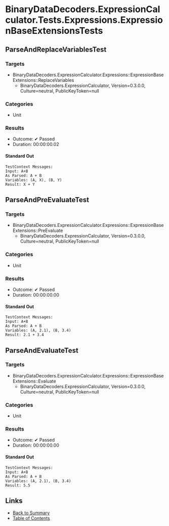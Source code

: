 # BinaryDataDecoders.ExpressionCalculator.Tests.Expressions.ExpressionBaseExtensionsTests

## ParseAndReplaceVariablesTest

### Targets

* BinaryDataDecoders.ExpressionCalculator.Expressions::ExpressionBaseExtensions::ReplaceVariables
  * BinaryDataDecoders.ExpressionCalculator, Version=0.3.0.0, Culture=neutral, PublicKeyToken=null

### Categories

* Unit

### Results

* Outcome: ✔ Passed
* Duration: 00:00:00.02

#### Standard Out

```
TestContext Messages:
Input: A+B
As Parsed: A + B
Variables: (A, X), (B, Y)
Result: X + Y
```

## ParseAndPreEvaluateTest

### Targets

* BinaryDataDecoders.ExpressionCalculator.Expressions::ExpressionBaseExtensions::PreEvaluate
  * BinaryDataDecoders.ExpressionCalculator, Version=0.3.0.0, Culture=neutral, PublicKeyToken=null

### Categories

* Unit

### Results

* Outcome: ✔ Passed
* Duration: 00:00:00.00

#### Standard Out

```
TestContext Messages:
Input: A+B
As Parsed: A + B
Variables: (A, 2.1), (B, 3.4)
Result: 2.1 + 3.4
```

## ParseAndEvaluateTest

### Targets

* BinaryDataDecoders.ExpressionCalculator.Expressions::ExpressionBaseExtensions::Evaluate
  * BinaryDataDecoders.ExpressionCalculator, Version=0.3.0.0, Culture=neutral, PublicKeyToken=null

### Categories

* Unit

### Results

* Outcome: ✔ Passed
* Duration: 00:00:00.00

#### Standard Out

```
TestContext Messages:
Input: A+B
As Parsed: A + B
Variables: (A, 2.1), (B, 3.4)
Result: 5.5
```

## Links

* [Back to Summary](../Summary.md)
* [Table of Contents](../../TOC.md)
